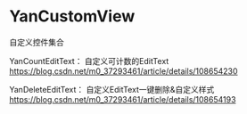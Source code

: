 # YanCustomView
自定义控件集合

YanCountEditText： 自定义可计数的EditText https://blog.csdn.net/m0_37293461/article/details/108654230

YanDeleteEditText： 自定义EditText一键删除&自定义样式 https://blog.csdn.net/m0_37293461/article/details/108654193
